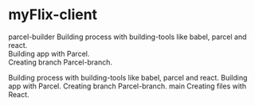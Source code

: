 # myFlix-client
parcel-builder
Building process with building-tools like babel, 
parcel and react. <br>
Building app with Parcel. <br>
Creating branch Parcel-branch. <br>

Building process with building-tools like babel, parcel and react.
Building app with Parcel.
Creating branch Parcel-branch.
main
Creating files with React.
